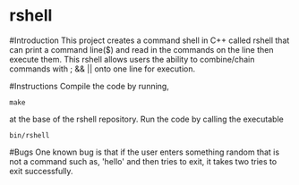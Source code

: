 # rshell

#Introduction
This project creates a command shell in C++ called rshell that can print a command line($) and read in the commands on the line then 
execute them. This rshell allows users the ability to combine/chain commands with ; && || onto one line for execution. 

#Instructions
Compile the code by running,
````
make
````
at the base of the rshell repository. Run the code by calling the executable
````
bin/rshell
````

#Bugs
One known bug is that if the user enters something random that is not a command such as, 'hello' and then tries to exit, it takes two
tries to exit successfully.
